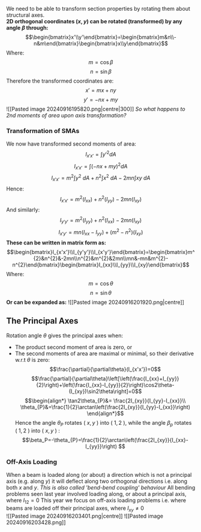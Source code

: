 We need to be able to transform section properties by rotating them about structural axes.
\
**2D orthogonal coordinates ($x,y$) can be rotated (transformed) by any angle $\beta$ through:**
$$\begin{bmatrix}x'\\y'\end{bmatrix}=\begin{bmatrix}m&n\\-n&m\end{bmatrix}\begin{bmatrix}x\\y\end{bmatrix}$$
Where:
$$m=\cos\beta$$
$$n=\sin\beta $$
Therefore the transformed coordinates are:
$$x'=mx+ny$$
$$y'=-nx+my$$
![[Pasted image 20240916195820.png|centre|300]]
*So what happens to 2nd moments of area upon axis transformation?*
### Transformation of SMAs
We now have transformed second moments of area:
$$I_{x'x'}=\int y'^{2}dA$$
$$I_{x'x'}=\int(-nx+my)^{2}dA$$
$$I_{x'x'}=m^{2}\int y^{2}~dA+n^{2}\int x^{2}~dA -2mn\int xy~dA$$
Hence:
$$I_{x'x'}=m^{2}(I_{xx})+n^{2}(I_{yy})-2mn(I_{xy})$$
And similarly:
$$I_{y'y'}=m^{2}(I_{yy})+n^{2}(I_{xx})-2mn(I_{xy})$$
$$I_{x'y'}=mn(I_{xx}-I_{yy})+(m^{2}-n^{2})(I_{xy})$$
**These can be written in matrix form as:**
$$\begin{bmatrix}I_{x'x'}\\I_{y'y'}\\I_{x'y'}\end{bmatrix}=\begin{bmatrix}m^{2}&n^{2}&-2mn\\n^{2}&m^{2}&2mn\\mn&-mn&m^{2}-n^{2}\end{bmatrix}\begin{bmatrix}I_{xx}\\I_{yy}\\I_{xy}\end{bmatrix}$$
Where:
$$m=\cos\theta$$
$$n=\sin\theta$$
**Or can be expanded as:**
![[Pasted image 20240916201920.png|centre]]
## The Principal Axes
Rotation angle $\theta$ gives the principal axes when:
- The product second moment of area is zero, or
- The second moments of area are maximal or minimal, so their derivative w.r.t $\theta$ is zero:
$$\frac{\partial}{\partial\theta}(I_{x'x'})=0$$ $$\frac{\partial}{\partial\theta}\left[\left(\frac{I_{xx}+I_{yy}}{2}\right)+\left(\frac{I_{xx}-I_{yy}}{2}\right)\cos2\theta-(I_{xy})\sin2\theta\right]=0$$
$$\begin{align*}
\tan2\theta_{P}&= \frac{2I_{xy}}{I_{yy}-I_{xx}}\\
\theta_{P}&=\frac{1}{2}\arctan\left(\frac{2I_{xy}}{I_{yy}-I_{xx}}\right) 
\end{align*}$$
Hence the angle $\theta_{P}$ rotates ($~x,y~$) into ($~1,2~$), while the angle $\beta_p$ rotates ($~1,2~$) into ($~x,y~$) :
$$\beta_P=-\theta_{P}=\frac{1}{2}\arctan\left(\frac{2I_{xy}}{I_{xx}-I_{yy}}\right) $$
### Off-Axis Loading
When a beam is loaded along (or about) a direction which is not a principal axis (e.g. along $y$) it will deflect along two orthogonal directions i.e. along both $x$ and $y$.
*This is also called 'bend-bend coupling' behaviour*
All bending problems seen last year involved loading along, or about a principal axis, where $I_{12}=0$
This year we focus on off-axis loading problems i.e. where beams are loaded off their principal axes, where $I_{xy}\neq 0$    
![[Pasted image 20240916203401.png|centre]]
![[Pasted image 20240916203428.png]]